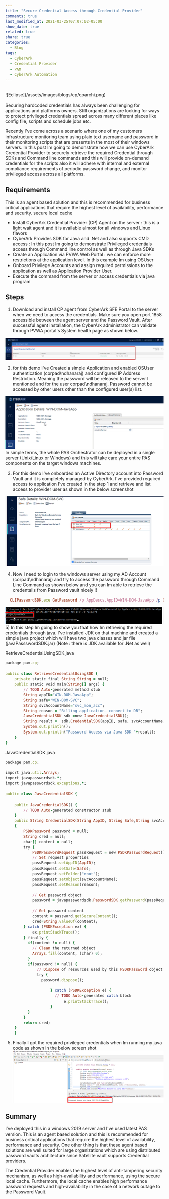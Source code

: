 ```yaml
---
title: "Secure Credential Access through Credential Provider"
comments: true
last_modified_at: 2021-03-25T07:07:02-05:00
show_date: true
related: true
share: true
categories:
  - Blog
tags:
  - CyberArk
  - Credential Provider
  - PAM
  - CyberArk Automation
---
```


 <br>
![Eclipse](/assets/images/blogs/cp/cparchi.png)
<br><br>
Securing hardcoded credentials has always been challenging for applications and platforms owners. Still organizations are looking for ways to protect privileged credentials spread across many different places like config file, scripts and schedule jobs etc.

Recently I've come across a scenario where one of my customers infrastructure monitoring team using plain text username and password in their monitoring scripts that are presents in the most of their windows servers. In this post Im going to demonstrate how we can use CyberArk Credential Provider to securely retrieve the required Credential through SDKs and Command line commands and this will provide  on-demand credentials for the scripts also it will adhere  with internal and external compliance requirements of periodic password change, and monitor privileged access across all platforms.

## Requirements
This is an agent based solution and this is recommended for business critical applications that require the highest level of availability, performance and security. secure local cache

- Install CyberArk Credential Provider (CP) Agent on the server : this is a light wait agent and it is available almost for all windows and Linux flavors
- CyberArk Provides SDK for Java and .Net and also supports CMD access : In this post Im going to demonstrate Privileged credentials access through Command line control as well as      through   Java SDKs
- Create an Application via PVWA Web Portal : we can enforce more restrictions at the application level. In this example Im using OSUser 
- Onboard Privilege Accounts and assign required permissions to the application as well as Application Provider User.
- Execute the command from the server or access credentials via java program


## Steps

1) Download and install CP agent from CyberArk SFE Portal to the server when we need to access the credentials. Make sure you open port 1858 accessible between the agent server and the Password Vault. After successful agent installation, the CyberArk administrator can validate through PVWA portal's System health page as shown below.

![Eclipse](/assets/images/blogs/cp/pvwa.png)

2)  for this demo I've Created a simple Application and enabled OSUser authentication (corpad\ndhanaraj) and configured IP Address Restriction. Meaning the password will be released to the server I mentioned and for the user corpad\ndhanaraj. Password cannot be accessed by other users other than the configured user(s) list.

![Eclipse](/assets/images/blogs/cp/app.png)
In simple terms, the whole PAS Orchestrator can be deployed in a single server (Unix/Linux or Windows) and this will take care your entire PAS components on the target windows machines. 

3) For this demo I've onboarded an Active Directory account into Password Vault and it is completely managed by CyberArk. I've provided required access to application I've created in the step 1 and retrieve and list access to provider user as shown in the below screenshot


![Eclipse](/assets/images/blogs/cp/safe.png)

4) Now I need to login to the windows server using my AD Account (corpad\ndhanaraj) and try to access the password through Command Line Command as shown below and you can Im able to retrieve the credentails from Password vault nicely !!
```ruby
  CLIPasswordSDK.exe GetPassword /p AppDescs.AppID=WIN-DOM-JavaApp /p Query="Safe=WIN-DOM-SVC;Folder=Root;Object=svc_mon_acc" /o Password
```
![Eclipse](/assets/images/blogs/cp/cmd.png)
5) In this step Im going to show you that how Im retrieving the required credentials through java. I've installed JDK on that machine and created a simple java project which will have two java classes and jar file (javaPassswordSDK.jar) (Note : there is JDK available for .Net as well)

RetrieveCredentialUsingSDK.java
```ruby
package pam.cp;

public class RetrieveCredentialUsingSDK {
	private static final String String = null;
	public static void main(String[] args) {
		// TODO Auto-generated method stub
        String appID="WIN-DOM-JavaApp";
        String safe="WIN-DOM-SVC";
        String svcAccountName="svc_mon_acc";
        String reason = "Billing application– connect to DB";
       	JavaCredentialSDK sdk =new JavaCredentialSDK();
		String result =  sdk.CredentialSDK(appID, safe, svcAccountName, reason);
		System.out.println();
		System.out.println("Password Access via Java SDK "+result);
	}
}
```
JavaCredentialSDK.java
```ruby
package pam.cp;

import java.util.Arrays;
import javapasswordsdk.*;
import javapasswordsdk.exceptions.*;

public class JavaCredentialSDK {
 
	public JavaCredentialSDK() {
		// TODO Auto-generated constructor stub
	}
	public String CredentialSDK(String AppID, String Safe,String svcAccountName,String reason)
    {
        PSDKPassword password = null;
        String cred = null;
        char[] content = null;
        try {
            PSDKPasswordRequest passRequest = new PSDKPasswordRequest();
            // Set request properties
            passRequest.setAppID(AppID);
            passRequest.setSafe(Safe);
            passRequest.setFolder("root");
            passRequest.setObject(svcAccountName);
            passRequest.setReason(reason);
         
            // Get password object
            password = javapasswordsdk.PasswordSDK.getPassword(passRequest);

            // Get password content
            content = password.getSecureContent();
            cred=String.valueOf(content);
        } catch (PSDKException ex) {
            ex.printStackTrace();
        } finally {
          if(content != null) {
            // Clean the returned object
            Arrays.fill(content, (char) 0);
          }
          if(password != null) {
              // Dispose of resources used by this PSDKPassword object
              try {
            	password.dispose();
				  
		        	} catch (PSDKException e) {
				      // TODO Auto-generated catch block
				          e.printStackTrace();
			        }
          }
        }
		return cred;
    } 
    }

```
5) Finally I got the required privileged credentials when Im running my java code as shown in the below screen shot
![Eclipse](/assets/images/blogs/cp/java.png)
## Summary 
I’ve deployed this in a windows 2019 server and I've used latest PAS version. This is an agent based solution and this is recommended for business critical applications that require the highest level of availability, performance and security. One other thing is that these agent based solutions are well suited for large organizations which are using distributed password vaults architecture since Satellite vault supports Credential providers.

The Credential Provider enables the highest level of anti-tampering security mechanism, as well as high-availability and performance, using the secure local cache. Furthermore, the local cache enables high performance password requests and high-availability in the case of a network outage to the Password Vault.